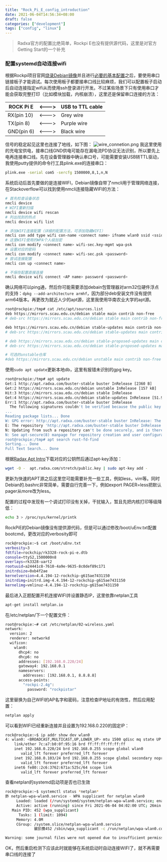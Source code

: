 ```yaml
---
title: "Rock_Pi_E_config_introduction"
date: 2021-06-04T14:56:34+08:00
draft: false
categories: ["development"]
tags: ["config", "linux"]
---
```


> Radxa官方的配置比绝简单，Rockpi E也没有提供源代码，这里是对官方Getting Start的一个补充

### 配置systemd自动连接wifi
根据Rockpi项目官网[烧录Debian镜像](https://wiki.radxa.com/RockpiE/getting_started)并且进行[必要的基本配置](https://wiki.radxa.com/RockpiE/Debian)之后，要使用串口链接板子才能调试。每次使用板子都要接串口线比较麻烦，我们可以配置板子启动后自动连接指定wifi从而使用ssh登录进行开发。不过某些场景下只有使用串口才能会获取完整打印（比如模块加载，内核崩溃），这里还是保留串口连接的方法：

| ROCK Pi E | <---> | USB to TTL cable |
| --- | --- | --- |
| RX(pin 10) | <---> | Grey wire |
| TX(pin 8) | <---> | Purple wire |
| GND(pin 6) | <---> | Black wire |

信号的稳定起见这里也连接了地线，如下图：
![wire_connetion.png](/images/20210604150904.jpg)
我这里使用的充电宝供电，接串口线GND供电可能存在漏电流PD协议无法识别，所以要先上电再连接串口线。先在设备管理器中确认串口号，可能需要安装USB转TTL驱动，我使用putty提供的命令行工具plink.exe的连接串口：

```bash
plink.exe -serial com5 -sercfg 1500000,8,1,n,N
```
系统启动后首先要做的是连接WIFI，Debian镜像自带了nmcli用于管理网络连接，在Stackoverflow可以找到使用nmcli连接隐藏WIFI的方法：
```bash
# 首先检查设备状态
nmcli device
# WIFI重新扫描
nmcli device wifi rescan
# 列出找到的热点
nmcli device wifi list

# 添加WIFI连接配置（详细的配置方法，可添加隐藏WIFI）
nmcli con add type wifi con-name <connect name> ifname wlan0 ssid <ssid>
# 这里WIFI使用的WPA个人级加密
nmcli con modify <connect name> wifi-sec.key-mgmt wpa-psk
# 设置对应的密码
nmcli con modify <connect name> wifi-sec.psk <password>
# 尝试连接配置
nmcli con up <connect name>

# 不保存配置直接连接
nmcli device wifi connect <AP name> password <password>
```
确认网络可以ping通，然后你可能需要添加debain包管理器对arm32位硬件浮点的支持：`dpkg --add-architecture armhf`，因为部分deb安装文件没有提供arm64版本。再更改为就近人少的apt源，这里我使用华南农业大学的apt源。
```bash
root@rockpie:/tmp# cat /etc/apt/sources.list
deb https://mirrors.scau.edu.cn/debian stable main contrib non-free
# deb-src https://mirrors.scau.edu.cn/debian stable main contrib non-free

deb https://mirrors.scau.edu.cn/debian stable-updates main contrib non-free
# deb-src https://mirrors.scau.edu.cn/debian stable-updates main contrib non-free

# deb https://mirrors.scau.edu.cn/debian stable-proposed-updates main contrib non-free
# deb-src https://mirrors.scau.edu.cn/debian stable-proposed-updates main contrib non-free

# 可选的unstable仓库
#deb https://mirrors.scau.edu.cn/debian unstable main contrib non-free
```
使用`sudo apt update`更新本地db，这里有报错未识别的gpg key。
```bash
root@rockpie:/tmp# apt update
Get:1 http://apt.radxa.com/buster-stable buster InRelease [2360 B]
Get:2 https://mirrors.scau.edu.cn/debian unstable InRelease [157 kB]
Hit:3 https://mirrors.scau.edu.cn/debian stable InRelease
Get:4 https://mirrors.scau.edu.cn/debian stable-updates InRelease [51.9 kB]
Err:1 http://apt.radxa.com/buster-stable buster InRelease
  The following signatures couldn't be verified because the public key is not available: NO_PUBKEY B99C4BEFEC47E96E
...
Reading package lists... Done
W: GPG error: http://apt.radxa.com/buster-stable buster InRelease: The following signatures couldn't be verified because the public key is not available: NO_PUBKEY B99C4BEFEC47E96E
E: The repository 'http://apt.radxa.com/buster-stable buster InRelease' is not signed.
N: Updating from such a repository can't be done securely, and is therefore disabled by default.
N: See apt-secure(8) manpage for repository creation and user configuration details.
root@rockpie:/tmp# apt search rust-fd-find
Sorting... Done
Full Text Search... Done
```
根据[Radax Apt Intro](http://apt.radxa.com/)下载对应的公钥然后通过apt-key添加：
```bash
wget -O -  apt.radxa.com/stretch/public.key | sudo apt-key add - 
```
更新为快速的APT源之后这里您可能需要补充一些工具，例如less，vim等。同时Debian的.bashrc非常简单，需要自行完善一下，例如export PAGER=less把默认pager从more改为less。


配置的过程中发现有一个调试打印没有关掉，干扰输入，暂且先把内核打印等级降低：
```bash
echo 3 > /proc/sys/kernel/printk
```
RockPiE的Debian镜像没有提供源代码，但是可以通过修改/boot/uEnv.txt配置bootcmd，更改对应的verbosity即可
```bash
rock@rockpie:~$ cat /boot/uEnv.txt
verbosity=3
fdtfile=rockchip/rk3328-rock-pi-e.dtb
console=ttyS2,1500000n8
overlays=rk3328-uart2
rootuuid=a24441c8-7610-4a9e-9635-8c0def89c171
initrdsize=0xb4f2ae
kernelversion=4.4.194-12-rockchip-g615ae7431150
initrdimg=initrd.img-4.4.194-12-rockchip-g615ae7431150
kernelimg=vmlinuz-4.4.194-12-rockchip-g615ae7431150
```


最后进入正题配置开机连接WIFI并设置静态IP，这里依靠netplan工具
```bash
apt-get install netplan.io
```
在/etc/netplan/下一个配置文件：
```bash
root@rockpie:~# cat /etc/netplan/02-wireless.yaml 
network:
  version: 2
  renderer: networkd
  wificon:
    wlan0:
      dhcp4: no
      dhcp6: no
      addresses: [192.168.0.220/24]
      gateway4: 192.168.0.1
      nameservers:
        addresses: [192.168.0.1, 8.8.8.8]
      access-points:
        "rockpi-2.4g":
          password: "rockpistar"
```
这里替换为自己WIFI的AP名字和密码，注意检查IP地址的有效性，然后应用配置：
```bash
netplan apply
```
可以看到WIFI已经重新连接并且设置为192.168.0.220的固定IP：
```bash
rock@rockpie:~$ ip addr show dev wlan0
4: wlan0: <BROADCAST,MULTICAST,UP,LOWER_UP> mtu 1500 qdisc mq state UP group default qlen 1000
    link/ether 7c:a7:b0:0f:95:16 brd ff:ff:ff:ff:ff:ff
    inet 192.168.0.220/24 brd 192.168.0.255 scope global wlan0
       valid_lft forever preferred_lft forever
    inet 192.168.0.103/24 brd 192.168.0.255 scope global secondary noprefixroute wlan0
       valid_lft forever preferred_lft forever
    inet6 fe80::2c6:3762:671a:525c/64 scope link
       valid_lft forever preferred_lft forever
```
查看netplan的systemd启动项是否也已生效
```bash
rock@rockpie:~$ systemctl status *netplan*
鈼 netplan-wpa-wlan0.service - WPA supplicant for netplan wlan0
     Loaded: loaded (/run/systemd/system/netplan-wpa-wlan0.service; enabled-runtime; vendor preset: enabled)
     Active: active (running) since Fri 2021-06-04 04:02:00 UTC; 26min ago
   Main PID: 452 (wpa_supplicant)
      Tasks: 1 (limit: 1094)
     Memory: 4.0M
     CGroup: /system.slice/netplan-wpa-wlan0.service
             鈹斺攢452 /sbin/wpa_supplicant -c /run/netplan/wpa-wlan0.conf -iwlan0

Warning: some journal files were not opened due to insufficient permissions.
```
OK，然后重启检测下应该此时就能够在系统启动时自动连接WIFI了，就不再需要串口线的连接了
